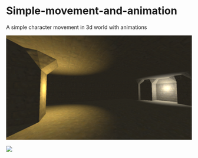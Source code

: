 # Simple-movement-and-animation
A simple character movement in 3d world with animations

![](https://github.com/JanMaykiel/Simple-movement-and-animation/blob/main/Screenshot%202025-09-28%20110353.png)

![](https://github.com/user-attachments/assets/a6e23118-5818-4086-8a84-bd36ca40347e)

